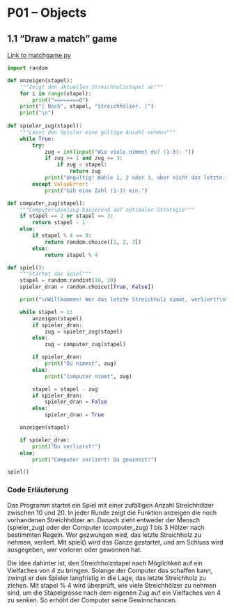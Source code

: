 # P01 – Objects

## 1.1 “Draw a match” game
[Link to matchgame.py](./matchgame.py)

```python
import random

def anzeigen(stapel):
    """Zeigt den aktuellen Streichholzstapel an"""
    for i in range(stapel):
        print("========O")
    print("| Noch", stapel, "Streichhölzer. |")
    print("\n")
    
def spieler_zug(stapel):
    """Lässt den Spieler eine gültige Anzahl nehmen"""
    while True:
        try:
            zug = int(input("Wie viele nimmst du? (1-3): "))
            if zug >= 1 and zug <= 3:
                if zug < stapel:
                    return zug
            print("Ungültig! Wähle 1, 2 oder 3, aber nicht das letzte.")
        except ValueError:
            print("Gib eine Zahl (1-3) ein.")

def computer_zug(stapel):
    """Computerspielzug basierend auf optimaler Strategie"""
    if stapel == 2 or stapel == 3:
        return stapel - 1
    else:
        if stapel % 4 == 0:
            return random.choice([1, 2, 3])
        else:
            return stapel % 4

def spiel():
    """Startet das Spiel"""
    stapel = random.randint(10, 20)
    spieler_dran = random.choice([True, False])

    print("\nWillkommen! Wer das letzte Streichholz nimmt, verliert!\n")

    while stapel > 1:
        anzeigen(stapel)
        if spieler_dran:
            zug = spieler_zug(stapel)
        else:
            zug = computer_zug(stapel)

        if spieler_dran:
            print("Du nimmst", zug)
        else:
            print("Computer nimmt", zug)

        stapel = stapel - zug
        if spieler_dran:
            spieler_dran = False
        else:
            spieler_dran = True

    anzeigen(stapel)

    if spieler_dran:
        print("Du verlierst!")
    else:
        print("Computer verliert! Du gewinnst!")

spiel()


```

### Code Erläuterung

Das Programm startet ein Spiel mit einer zufälligen Anzahl Streichhölzer zwischen 10 und 20. In jeder Runde zeigt die Funktion anzeigen die noch vorhandenen Streichhölzer an. Danach zieht entweder der Mensch (spieler_zug) oder der Computer (computer_zug) 1 bis 3 Hölzer nach bestimmten Regeln. Wer gezwungen wird, das letzte Streichholz zu nehmen, verliert. Mit spiel() wird das Ganze gestartet, und am Schluss wird ausgegeben, wer verloren oder gewonnen hat.

Die Idee dahinter ist, den Streichholzstapel nach Möglichkeit auf ein Vielfaches von 4 zu bringen. Solange der Computer das schaffen kann, zwingt er den Spieler langfristig in die Lage, das letzte Streichholz zu ziehen. Mit stapel % 4 wird überprüft, wie viele Streichhölzer zu nehmen sind, um die Stapelgrösse nach dem eigenen Zug auf ein Vielfaches von 4 zu senken. So erhöht der Computer seine Gewinnchancen.